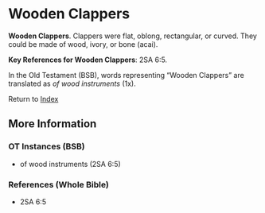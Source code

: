 # Wooden Clappers
**Wooden Clappers**. 
Clappers were flat, oblong, rectangular, or curved. They could be made of wood, ivory, or bone (acai). 


**Key References for Wooden Clappers**: 
2SA 6:5. 


In the Old Testament (BSB), words representing “Wooden Clappers” are translated as 
*of wood instruments* (1x). 




Return to [Index](00-Index.md)

## More Information

### OT Instances (BSB)

* of wood instruments (2SA 6:5)



### References (Whole Bible)

* 2SA 6:5



